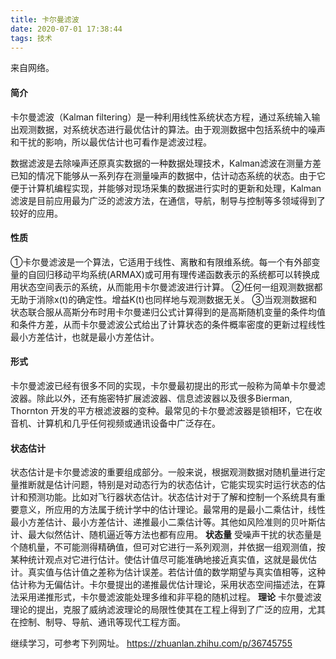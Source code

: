 ```yaml
---
title: 卡尔曼滤波
date: 2020-07-01 17:38:44
tags: 技术
---
```


来自网络。

#### 简介
卡尔曼滤波（Kalman filtering）是一种利用线性系统状态方程，通过系统输入输出观测数据，对系统状态进行最优估计的算法。由于观测数据中包括系统中的噪声和干扰的影响，所以最优估计也可看作是滤波过程。

数据滤波是去除噪声还原真实数据的一种数据处理技术，Kalman滤波在测量方差已知的情况下能够从一系列存在测量噪声的数据中，估计动态系统的状态。由于它便于计算机编程实现，并能够对现场采集的数据进行实时的更新和处理，Kalman滤波是目前应用最为广泛的滤波方法，在通信，导航，制导与控制等多领域得到了较好的应用。

#### 性质
①卡尔曼滤波是一个算法，它适用于线性、离散和有限维系统。每一个有外部变量的自回归移动平均系统(ARMAX)或可用有理传递函数表示的系统都可以转换成用状态空间表示的系统，从而能用卡尔曼滤波进行计算。
②任何一组观测数据都无助于消除x(t)的确定性。增益K(t)也同样地与观测数据无关。
③当观测数据和状态联合服从高斯分布时用卡尔曼递归公式计算得到的是高斯随机变量的条件均值和条件方差，从而卡尔曼滤波公式给出了计算状态的条件概率密度的更新过程线性最小方差估计，也就是最小方差估计。

#### 形式
卡尔曼滤波已经有很多不同的实现，卡尔曼最初提出的形式一般称为简单卡尔曼滤波器。除此以外，还有施密特扩展滤波器、信息滤波器以及很多Bierman, Thornton 开发的平方根滤波器的变种。最常见的卡尔曼滤波器是锁相环，它在收音机、计算机和几乎任何视频或通讯设备中广泛存在。

#### 状态估计
状态估计是卡尔曼滤波的重要组成部分。一般来说，根据观测数据对随机量进行定量推断就是估计问题，特别是对动态行为的状态估计，它能实现实时运行状态的估计和预测功能。比如对飞行器状态估计。状态估计对于了解和控制一个系统具有重要意义，所应用的方法属于统计学中的估计理论。最常用的是最小二乘估计，线性最小方差估计、最小方差估计、递推最小二乘估计等。其他如风险准则的贝叶斯估计、最大似然估计、随机逼近等方法也都有应用。
**状态量**
受噪声干扰的状态量是个随机量，不可能测得精确值，但可对它进行一系列观测，并依据一组观测值，按某种统计观点对它进行估计。使估计值尽可能准确地接近真实值，这就是最优估计。真实值与估计值之差称为估计误差。若估计值的数学期望与真实值相等，这种估计称为无偏估计。卡尔曼提出的递推最优估计理论，采用状态空间描述法，在算法采用递推形式，卡尔曼滤波能处理多维和非平稳的随机过程。
**理论**
卡尔曼滤波理论的提出，克服了威纳滤波理论的局限性使其在工程上得到了广泛的应用，尤其在控制、制导、导航、通讯等现代工程方面。

继续学习，可参考下列网址。
https://zhuanlan.zhihu.com/p/36745755
